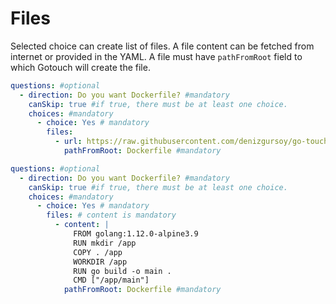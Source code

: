 # Files

Selected choice can create list of files. A file content can be fetched from internet or provided in the YAML. A file
must have `pathFromRoot` field to which Gotouch will create the file.


<code-group>
<code-block title="Files from Internet">

```yaml
questions: #optional
  - direction: Do you want Dockerfile? #mandatory
    canSkip: true #if true, there must be at least one choice. 
    choices: #mandatory
      - choice: Yes # mandatory
        files:
          - url: https://raw.githubusercontent.com/denizgursoy/go-touch-projects/main/Dockerfile # mandatory
            pathFromRoot: Dockerfile #mandatory
```

</code-block>

<code-block title="Files from Content">

```yaml
questions: #optional
  - direction: Do you want Dockerfile? #mandatory
    canSkip: true #if true, there must be at least one choice. 
    choices: #mandatory
      - choice: Yes # mandatory
        files: # content is mandatory
          - content: |
              FROM golang:1.12.0-alpine3.9
              RUN mkdir /app
              COPY . /app
              WORKDIR /app
              RUN go build -o main .
              CMD ["/app/main"]
            pathFromRoot: Dockerfile #mandatory
```

</code-block>
</code-group>
